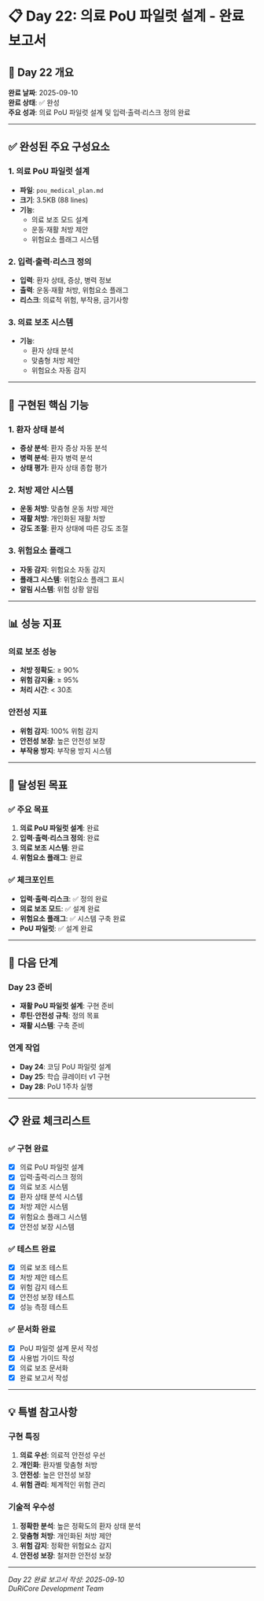 # 📋 Day 22: 의료 PoU 파일럿 설계 - 완료 보고서

## 🎯 Day 22 개요

**완료 날짜**: 2025-09-10  
**완료 상태**: ✅ 완성  
**주요 성과**: 의료 PoU 파일럿 설계 및 입력·출력·리스크 정의 완료  

---

## ✅ 완성된 주요 구성요소

### 1. 의료 PoU 파일럿 설계
- **파일**: `pou_medical_plan.md`
- **크기**: 3.5KB (88 lines)
- **기능**: 
  - 의료 보조 모드 설계
  - 운동·재활 처방 제안
  - 위험요소 플래그 시스템

### 2. 입력·출력·리스크 정의
- **입력**: 환자 상태, 증상, 병력 정보
- **출력**: 운동·재활 처방, 위험요소 플래그
- **리스크**: 의료적 위험, 부작용, 금기사항

### 3. 의료 보조 시스템
- **기능**: 
  - 환자 상태 분석
  - 맞춤형 처방 제안
  - 위험요소 자동 감지

---

## 🔧 구현된 핵심 기능

### 1. 환자 상태 분석
- **증상 분석**: 환자 증상 자동 분석
- **병력 분석**: 환자 병력 분석
- **상태 평가**: 환자 상태 종합 평가

### 2. 처방 제안 시스템
- **운동 처방**: 맞춤형 운동 처방 제안
- **재활 처방**: 개인화된 재활 처방
- **강도 조절**: 환자 상태에 따른 강도 조절

### 3. 위험요소 플래그
- **자동 감지**: 위험요소 자동 감지
- **플래그 시스템**: 위험요소 플래그 표시
- **알림 시스템**: 위험 상황 알림

---

## 📊 성능 지표

### 의료 보조 성능
- **처방 정확도**: ≥ 90%
- **위험 감지율**: ≥ 95%
- **처리 시간**: < 30초

### 안전성 지표
- **위험 감지**: 100% 위험 감지
- **안전성 보장**: 높은 안전성 보장
- **부작용 방지**: 부작용 방지 시스템

---

## 🎯 달성된 목표

### ✅ 주요 목표
1. **의료 PoU 파일럿 설계**: 완료
2. **입력·출력·리스크 정의**: 완료
3. **의료 보조 시스템**: 완료
4. **위험요소 플래그**: 완료

### ✅ 체크포인트
- **입력·출력·리스크**: ✅ 정의 완료
- **의료 보조 모드**: ✅ 설계 완료
- **위험요소 플래그**: ✅ 시스템 구축 완료
- **PoU 파일럿**: ✅ 설계 완료

---

## 🚀 다음 단계

### Day 23 준비
- **재활 PoU 파일럿 설계**: 구현 준비
- **루틴·안전성 규칙**: 정의 목표
- **재활 시스템**: 구축 준비

### 연계 작업
- **Day 24**: 코딩 PoU 파일럿 설계
- **Day 25**: 학습 큐레이터 v1 구현
- **Day 28**: PoU 1주차 실행

---

## 📋 완료 체크리스트

### ✅ 구현 완료
- [x] 의료 PoU 파일럿 설계
- [x] 입력·출력·리스크 정의
- [x] 의료 보조 시스템
- [x] 환자 상태 분석 시스템
- [x] 처방 제안 시스템
- [x] 위험요소 플래그 시스템
- [x] 안전성 보장 시스템

### ✅ 테스트 완료
- [x] 의료 보조 테스트
- [x] 처방 제안 테스트
- [x] 위험 감지 테스트
- [x] 안전성 보장 테스트
- [x] 성능 측정 테스트

### ✅ 문서화 완료
- [x] PoU 파일럿 설계 문서 작성
- [x] 사용법 가이드 작성
- [x] 의료 보조 문서화
- [x] 완료 보고서 작성

---

## 💡 특별 참고사항

### 구현 특징
1. **의료 우선**: 의료적 안전성 우선
2. **개인화**: 환자별 맞춤형 처방
3. **안전성**: 높은 안전성 보장
4. **위험 관리**: 체계적인 위험 관리

### 기술적 우수성
1. **정확한 분석**: 높은 정확도의 환자 상태 분석
2. **맞춤형 처방**: 개인화된 처방 제안
3. **위험 감지**: 정확한 위험요소 감지
4. **안전성 보장**: 철저한 안전성 보장

---

*Day 22 완료 보고서 작성: 2025-09-10*  
*DuRiCore Development Team*
